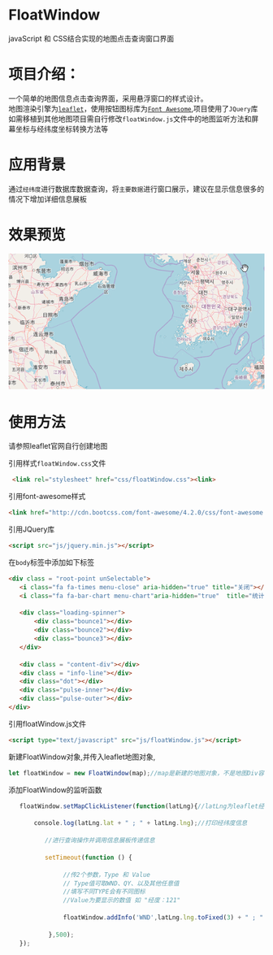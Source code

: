 # FloatWindow
javaScript 和 CSS结合实现的地图点击查询窗口界面

项目介绍：
====
一个简单的地图信息点击查询界面，采用悬浮窗口的样式设计。
<br>地图渲染引擎为[`leaflet`](https://leafletjs.com/)，使用按钮图标库为[`Font Awesome`](https://fontawesome.com/?from=io),项目使用了`JQuery`库<br>如需移植到其他地图项目需自行修改`floatWindow.js`文件中的地图监听方法和屏幕坐标与经纬度坐标转换方法等<br>

应用背景
====
通过`经纬度`进行数据库数据查询，将`主要数据`进行窗口展示，建议在显示信息很多的情况下增加详细信息展板

效果预览
====
![Image text](https://raw.githubusercontent.com/Victorfy1214/FloatWindow/master/preview/GIF.gif)

使用方法
====
请参照leaflet官网自行创建地图

引用样式`floatWindow.css`文件
```html
 <link rel="stylesheet" href="css/floatWindow.css"><link>
 ```
 引用font-awesome样式
 ```html
 <link href="http://cdn.bootcss.com/font-awesome/4.2.0/css/font-awesome.min.css" rel="stylesheet">
 ```
 引用JQuery库
 ```html
 <script src="js/jquery.min.js"></script>
 ```
 在`body`标签中添加如下标签
 ```html
 <div class = "root-point unSelectable">
    <i class="fa fa-times menu-close" aria-hidden="true" title="关闭"></i>
    <i class="fa fa-bar-chart menu-chart"aria-hidden="true"  title="统计表"></i>

    <div class="loading-spinner">
        <div class="bounce1"></div>
        <div class="bounce2"></div>
        <div class="bounce3"></div>
    </div>

    <div class = "content-div"></div>
    <div class = "info-line"></div>
    <div class="dot"></div>
    <div class="pulse-inner"></div>
    <div class="pulse-outer"></div>
</div>
 ```
 引用floatWindow.js文件
  ```html
 <script type="text/javascript" src="js/floatWindow.js"></script>
 ```
 新建FloatWindow对象,并传入leaflet地图对象,
 ```javascript
 let floatWindow = new FloatWindow(map);//map是新建的地图对象，不是地图Div容器
 ```
 添加FloatWindow的监听函数
 ```javascript
    floatWindow.setMapClickListener(function(latLng){//latLng为leaflet经纬度对象
    
        console.log(latLng.lat + " ; " + latLng.lng);//打印经纬度信息
        
           //进行查询操作并调用信息展板传递信息
           
           setTimeout(function () {
           
                //传2个参数，Type 和 Value
                // Type值可取WND、QY、以及其他任意值
                //填写不同TYPE会有不同图标
                //Value为要显示的数值 如 "经度：121"
                
                floatWindow.addInfo('WND',latLng.lng.toFixed(3) + " ; " + latLng.lat.toFixed(3));
                
            },500);
    });
 ```
 
